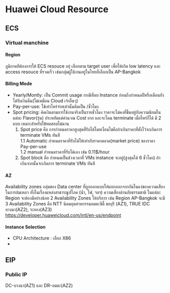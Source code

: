 # Huawei Cloud Resource

## ECS   
### Virtual manchine   
   #### Region
   ภูมิภาคทีต้องการให้ ECS resouce อยุ่ เลือกตาม target user เพื่อให้เกิด low latency และ access resouce ที่รวดเร็ว เช่นกลุ่มผู้ใช้งานอยู่ในไทยก็เลือกเป็น AP-Bangkok 
   
   #### Billing Mode
   - Yearly/Montly: เป็น Commit usage กรณีที่ลบ Instance ก่อนถึงกำหนดปีหรือเดือนยังได้รับเงินคืน(ไม่เหมือน Cloud เจ้าอื่นๆ)
   - Pay-per-use: ใช้เท่าไหร่จ่ายเท่านั้นคิดเป็น /ชั่วโมง
   - Spot pricing: คิดเงินตามการใช้งานจริงเป็นรายชั่วโมง ราคาจะไม่คงที่ขึ้นอยู่กับความนิยมในแต่ละ Flavor(รุ่น) ประหยัดแต่คำนวณ Cost ยาก และจะโดน terminate เมื่อไหร่ก็ได้ มี 2 แบบ เหมาะสำหรับใข้ทดสอบไม่นาน
      1. Spot price คือ การกำหนดราคาสูงสุดที่รับได้โดยเงื่อนไขคือถ้าเกินราคาที่ตั้งไว้จะเกิดการ terminate VMs ทันที   
		1.1 Automatic กำหนดราคาที่รับได้ให้เท่ากับราคาตลาด(market price) ของราคา Pay-per-use   
		1.2 manual กำหนดราคาที่รับได้เอง เช่น 0.11$/hour   
      2. Spot block คือ กำหนดเป็นช่วงเวลาที่ VMs instance จะอยู่(สูงสุดได้ 6 ชั่วโมง) ถ้าเกินจากนั้นจะเกิดการ terminate VMs ทันที
   
   #### AZ  
   Availability zones กลุ่มของ Data center ที่ถูกออกแบบให้แยกออกจากกันในแง่ของความเสี่ยงในการล้มเหลว ทั้งในเรื่องแหล่งสาธารณูปโภค (น้ำ, ไฟ, ฯลฯ) ความเสี่ยงด้านภัยธรรมชาติ ในแต่ละ Region จะต้องมีอย่างน้อย 2 Availability Zones ให้บริการ เช่น Region AP-Bangkok จะมี 3 Availability Zones คือ NTT นิคมอุตสาหกรรมอมตะซิตี้ ชลบุรี (AZ1), TRUE IDC บางนา(AZ2), ระยอง(AZ3)   
   https://developer.huaweicloud.com/intl/en-us/endpoint   

   #### Instance Selection  
   - CPU Architecture : เลือก X86
   -    
## EIP   
### Public IP


DC-บางนา(AZ1) และ DR-อมตะ(AZ2)